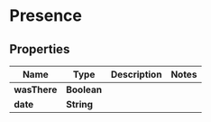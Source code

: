 
# Presence

## Properties
Name | Type | Description | Notes
------------ | ------------- | ------------- | -------------
**wasThere** | **Boolean** |  | 
**date** | **String** |  | 



